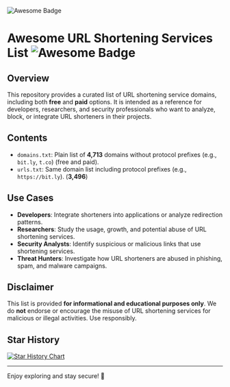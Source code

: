 ![Awesome Badge](https://camo.githubusercontent.com/3418ba3754faddfb88c5cbdc94c31ad670fc693c8caa59bc2806c9836acc04e4/68747470733a2f2f617765736f6d652e72652f62616467652e737667)

# Awesome URL Shortening Services List ![Awesome Badge](https://camo.githubusercontent.com/3418ba3754faddfb88c5cbdc94c31ad670fc693c8caa59bc2806c9836acc04e4/68747470733a2f2f617765736f6d652e72652f62616467652e737667)

## Overview
This repository provides a curated list of URL shortening service domains, including both **free** and **paid** options.
It is intended as a reference for developers, researchers, and security professionals who want to analyze, block, or integrate URL shorteners in their projects.

## Contents
- `domains.txt`: Plain list of **4,713** domains without protocol prefixes (e.g., `bit.ly`, `t.co`) (free and paid).
- `urls.txt`: Same domain list including protocol prefixes (e.g., `https://bit.ly`). (**3,496**)

## Use Cases
- **Developers**: Integrate shorteners into applications or analyze redirection patterns.
- **Researchers**: Study the usage, growth, and potential abuse of URL shortening services.
- **Security Analysts**: Identify suspicious or malicious links that use shortening services.
- **Threat Hunters**: Investigate how URL shorteners are abused in phishing, spam, and malware campaigns.

## Disclaimer
This list is provided **for informational and educational purposes only**.
We do **not** endorse or encourage the misuse of URL shortening services for malicious or illegal activities.
Use responsibly.

## Star History

<a href="https://www.star-history.com/#mstfknn/awesome-url-shortening-services&Date">
 <picture>
   <source media="(prefers-color-scheme: dark)" srcset="https://api.star-history.com/svg?repos=mstfknn/awesome-url-shortening-services&type=Date&theme=dark" />
   <source media="(prefers-color-scheme: light)" srcset="https://api.star-history.com/svg?repos=mstfknn/awesome-url-shortening-services&type=Date" />
   <img alt="Star History Chart" src="https://api.star-history.com/svg?repos=mstfknn/awesome-url-shortening-services&type=Date" />
 </picture>
</a>

---

Enjoy exploring and stay secure! 🚀
